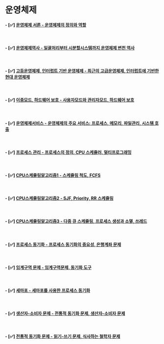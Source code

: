 # 운영체제

#### - [✅] <a href="https://github.com/Jiyong95/OS/blob/main/md/운영체제 서론.md">운영체제 서론 - 운영체제의 정의와 역할</a>

</br>

#### - [✅] <a href="https://github.com/Jiyong95/OS/blob/main/md/운영체제역사.md">운영체제역사 - 일괄처리부터 시분할시스템까지 운영체제 변천 역사</a>

</br>

#### - [✅] <a href="https://github.com/Jiyong95/OS/blob/main/md/고등운영체제.md">고등운영체제, 인터럽트 기반 운영체제 - 최근의 고급운영체제, 인터럽트에 기반한 현대 운영체제</a>

</br>

#### - [✅] <a href="https://github.com/Jiyong95/OS/blob/main/md/이중모드,하드웨어보호.md">이중모드, 하드웨어 보호 - 사용자모드와 관리자모드, 하드웨어 보호</a>

</br>

#### - [✅] <a href="https://github.com/Jiyong95/OS/blob/main/md/운영체제 서비스.md">운영체제서비스 - 운영체제의 주요 서비스: 프로세스, 메모리, 파일관리, 시스템 호출</a>

</br>

#### - [✅] <a href="https://github.com/Jiyong95/OS/blob/main/md/프로세스관리.md">프로세스 관리 - 프로세스의 정의, CPU 스케쥴러, 멀티프로그래밍</a>

</br>

#### - [✅] <a href="https://github.com/Jiyong95/OS/blob/main/md/CPU스케쥴링알고리즘1.md">CPU스케쥴링알고리즘1 - 스케쥴링 척도, FCFS</a>

</br>

#### - [✅] <a href="https://github.com/Jiyong95/OS/blob/main/md/CPU스케쥴링알고리즘2.md">CPU스케쥴링알고리즘2 - SJF, Priority, RR 스케쥴링</a>

</br>

#### - [✅] <a href="https://github.com/Jiyong95/OS/blob/main/md/CPU스케쥴링알고리즘2.md">CPU스케쥴링알고리즘3 - 다중 큐 스케쥴링, 프로세스 생성과 소멸, 쓰레드</a>

</br>

#### - [✅] <a href="https://github.com/Jiyong95/OS/blob/main/md/프로세스동기화.md">프로세스 동기화 - 프로세스 동기화의 중요성, 은행계좌 문제</a>

</br>

#### - [✅] <a href="https://github.com/Jiyong95/OS/blob/main/md/임계구역문제.md"> 임계구역 문제 - 임계구역문제, 동기화 도구</a>

</br>

#### - [✅] <a href="https://github.com/Jiyong95/OS/blob/main/md/세마포.md"> 세마포 - 세마포를 사용한 프로세스 동기화</a>

</br>

#### - [✅] <a href="https://github.com/Jiyong95/OS/blob/main/md/생산자소비자문제.md"> 생산자-소비자 문제 - 전통적 동기화 문제, 생산자-소비자 문제</a>

</br>

#### - [✅] <a href="https://github.com/Jiyong95/OS/blob/main/md/전통적동기화문제.md"> 전통적 동기화 문제 - 읽기-쓰기 문제, 식사하는 철학자 문제</a>
